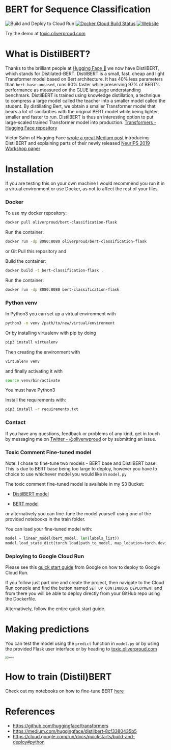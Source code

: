 # BERT for Sequence Classification

![Build and Deploy to Cloud Run](https://github.com/oliverproud/bert-sequence-classification/workflows/Build%20and%20Deploy%20to%20Cloud%20Run/badge.svg?branch=master)
[![Docker Cloud Build Status](https://img.shields.io/docker/cloud/build/oliverproud/bert-classification-flask?logo=docker&logoColor=FFF)](https://hub.docker.com/repository/docker/oliverproud/bert-classification-flask)
[![Website](https://img.shields.io/website?down_message=offline&up_message=online&url=https%3A%2F%2Ftoxic.oliverproud.com)](https://toxic.oliverproud.com)

Try the demo at [toxic.oliverproud.com](https://toxic.oliverproud.com)

# What is DistilBERT?

Thanks to the brilliant people at [Hugging Face 🤗](https://huggingface.co/) we now have DistilBERT, which stands for Distilated-BERT. DistilBERT is a small, fast, cheap and light Transformer model based on Bert architecture. It has 40% less parameters than `bert-base-uncased`, runs 60% faster while preserving 97% of BERT's performance as measured on the GLUE language understanding benchmark. DistilBERT is trained using knowledge distillation, a technique to compress a large model called the teacher into a smaller model called the student. By distillating Bert, we obtain a smaller Transformer model that bears a lot of similarities with the original BERT model while being lighter, smaller and faster to run. DistilBERT is thus an interesting option to put large-scaled trained Transformer model into production. [Transformers - Hugging Face repository](https://github.com/huggingface/transformers)

Victor Sahn of Hugging Face [wrote a great Medium post](https://medium.com/huggingface/distilbert-8cf3380435b5) introducing DistilBERT and explaining parts of their newly released [NeurIPS 2019 Workshop paper](https://arxiv.org/abs/1910.01108)

# Installation

If you are testing this on your own machine I would recommend you run it in a virtual environment or use Docker, as not to affect the rest of your files.

### Docker

To use my docker repository:

```bash
docker pull oliverproud/bert-classification-flask
```

Run the container:

```bash
docker run -dp 8080:8080 oliverproud/bert-classification-flask
```

or Git Pull this repository and

Build the container:

```bash
docker build -t bert-classification-flask .
```

Run the container:

```bash
docker run -dp 8080:8080 bert-classification-flask
```

### Python venv

In Python3 you can set up a virtual environment with

```bash
python3 -m venv /path/to/new/virtual/environment
```

Or by installing virtualenv with pip by doing
```bash
pip3 install virtualenv
```
Then creating the environment with
```bash
virtualenv venv
```
and finally activating it with
```bash
source venv/bin/activate
```

You must have Python3

Install the requirements with:
```bash
pip3 install -r requirements.txt
```

### Contact

If you have any questions, feedback or problems of any kind, get in touch by messaging me on [Twitter - @oliverwproud](https://twitter.com/oliverwproud) or by submitting an issue.

### Toxic Comment Fine-tuned model

Note: I chose to fine-tune two models - BERT base and DistilBERT base. This is due to BERT base being too large to deploy, however you have to choice to use whichever model you would like in `model.py`

The toxic comment fine-tuned model is available in my S3 Bucket:

- [DistilBERT model](https://toxic-model.s3.eu-west-2.amazonaws.com/distil_toxic_model.pt)

- [BERT model](https://toxic-model.s3.eu-west-2.amazonaws.com/toxic_model.pt)

 or alternatively you can fine-tune the model yourself using one of the provided notebooks in the train folder.

You can load your fine-tuned model with:

```python
model = linear_model(bert_model, len(labels_list))
model.load_state_dict(torch.load(path_to_model, map_location=torch.device('cpu')))
```

### Deploying to Google Cloud Run
Please see this [quick start guide](https://cloud.google.com/run/docs/quickstarts/build-and-deploy#python) from Google on how to deploy to Google Cloud Run.

If you follow just part one and create the project, then navigate to the Cloud Run console and find the button named `SET UP CONTINUOUS DEPLOYMENT` and from there you will be able to deploy directly from your GitHub repo using the Dockerfile.

Alternatively, follow the entire quick start guide.

# Making predictions

You can test the model using the `predict` function in `model.py` or by using the provided Flask user interface or by heading to [toxic.oliverproud.com](https://toxic.oliverproud.com)

<img src="https://raw.githubusercontent.com/oliverproud/bert-sequence-classification/master/static/images/demo.png" alt="demo" style="zoom:50%;" />

# How to train (Distil)BERT

Check out my notebooks on how to fine-tune BERT [here](https://github.com/oliverproud/bert-sequence-classification/tree/master/train_notebooks)

# References

- <https://github.com/huggingface/transformers>
- <https://medium.com/huggingface/distilbert-8cf3380435b5>
- <https://cloud.google.com/run/docs/quickstarts/build-and-deploy#python>

